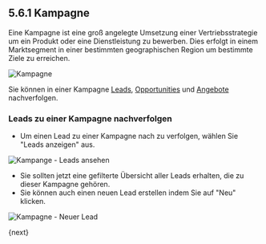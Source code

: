 ## 5.6.1 Kampagne

Eine Kampagne ist eine groß angelegte Umsetzung einer Vertriebsstrategie um ein Produkt oder eine Dienstleistung zu bewerben. Dies erfolgt in einem Marktsegment in einer bestimmten geographischen Region um bestimmte Ziele zu erreichen.

<img class="screenshot" alt="Kampagne" src="{{docs_base_url}}/assets/img/crm/campaign.png">

Sie können in einer Kampagne [Leads]({{docs_base_url}}/user/manual/en/crm/lead.html), [Opportunities]({{docs_base_url}}/user/manual/en/crm/opportunity.html) und [Angebote]({{docs_base_url}}/user/manual/en/selling/quotation.html) nachverfolgen.

### Leads zu einer Kampagne nachverfolgen

* Um einen Lead zu einer Kampagne nach zu verfolgen, wählen Sie "Leads anzeigen" aus.

<img class="screenshot" alt="Kampange - Leads ansehen" src="{{docs_base_url}}/assets/img/crm/campaign-view-leads.png">

* Sie sollten jetzt eine gefilterte Übersicht aller Leads erhalten, die zu dieser Kampagne gehören.
* Sie können auch einen neuen Lead erstellen indem Sie auf "Neu" klicken.

<img class="screenshot" alt="Kampagne - Neuer Lead" src="{{docs_base_url}}/assets/img/crm/campaign-new-lead.png">

{next}
